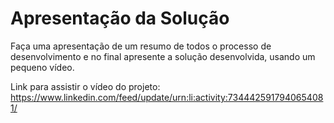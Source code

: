 # Apresentação da Solução

Faça uma apresentação de um resumo de todos o processo de desenvolvimento e no final apresente a solução desenvolvida, usando um pequeno vídeo.

Link para assistir o vídeo do projeto: https://www.linkedin.com/feed/update/urn:li:activity:7344425917940654081/
